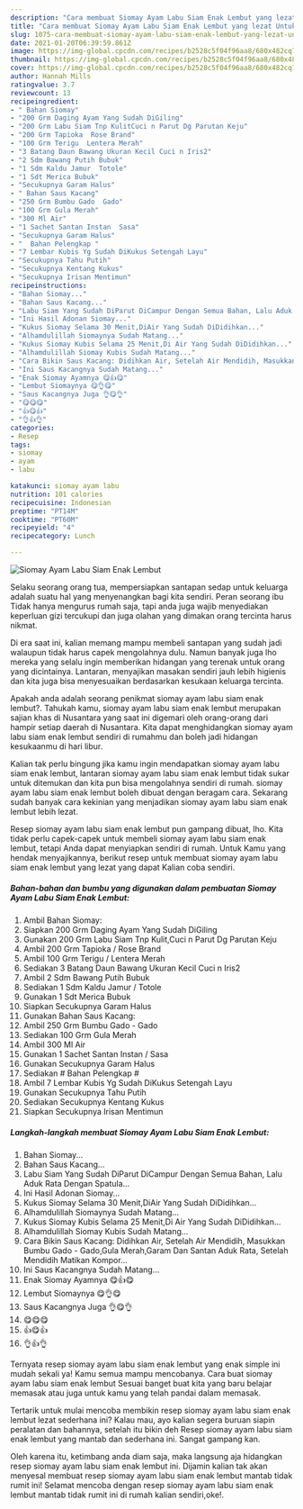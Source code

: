 ```yaml
---
description: "Cara membuat Siomay Ayam Labu Siam Enak Lembut yang lezat Untuk Jualan"
title: "Cara membuat Siomay Ayam Labu Siam Enak Lembut yang lezat Untuk Jualan"
slug: 1075-cara-membuat-siomay-ayam-labu-siam-enak-lembut-yang-lezat-untuk-jualan
date: 2021-01-20T06:39:59.861Z
image: https://img-global.cpcdn.com/recipes/b2528c5f04f96aa8/680x482cq70/siomay-ayam-labu-siam-enak-lembut-foto-resep-utama.jpg
thumbnail: https://img-global.cpcdn.com/recipes/b2528c5f04f96aa8/680x482cq70/siomay-ayam-labu-siam-enak-lembut-foto-resep-utama.jpg
cover: https://img-global.cpcdn.com/recipes/b2528c5f04f96aa8/680x482cq70/siomay-ayam-labu-siam-enak-lembut-foto-resep-utama.jpg
author: Hannah Mills
ratingvalue: 3.7
reviewcount: 13
recipeingredient:
- " Bahan Siomay"
- "200 Grm Daging Ayam Yang Sudah DiGiling"
- "200 Grm Labu Siam Tnp KulitCuci n Parut Dg Parutan Keju"
- "200 Grm Tapioka  Rose Brand"
- "100 Grm Terigu  Lentera Merah"
- "3 Batang Daun Bawang Ukuran Kecil Cuci n Iris2"
- "2 Sdm Bawang Putih Bubuk"
- "1 Sdm Kaldu Jamur  Totole"
- "1 Sdt Merica Bubuk"
- "Secukupnya Garam Halus"
- " Bahan Saus Kacang"
- "250 Grm Bumbu Gado  Gado"
- "100 Grm Gula Merah"
- "300 Ml Air"
- "1 Sachet Santan Instan  Sasa"
- "Secukupnya Garam Halus"
- "  Bahan Pelengkap "
- "7 Lembar Kubis Yg Sudah DiKukus Setengah Layu"
- "Secukupnya Tahu Putih"
- "Secukupnya Kentang Kukus"
- "Secukupnya Irisan Mentimun"
recipeinstructions:
- "Bahan Siomay..."
- "Bahan Saus Kacang..."
- "Labu Siam Yang Sudah DiParut DiCampur Dengan Semua Bahan, Lalu Aduk Rata Dengan Spatula..."
- "Ini Hasil Adonan Siomay..."
- "Kukus Siomay Selama 30 Menit,DiAir Yang Sudah DiDidihkan..."
- "Alhamdulillah Siomaynya Sudah Matang..."
- "Kukus Siomay Kubis Selama 25 Menit,Di Air Yang Sudah DiDidihkan..."
- "Alhamdulillah Siomay Kubis Sudah Matang..."
- "Cara Bikin Saus Kacang: Didihkan Air, Setelah Air Mendidih, Masukkan Bumbu Gado - Gado,Gula Merah,Garam Dan Santan Aduk Rata, Setelah Mendidih Matikan Kompor..."
- "Ini Saus Kacangnya Sudah Matang..."
- "Enak Siomay Ayamnya 😋👍😋"
- "Lembut Siomaynya 😋👌😋"
- "Saus Kacangnya Juga 👌😋👌"
- "😋😋😋"
- "👍😋👍"
- "👌👍👌"
categories:
- Resep
tags:
- siomay
- ayam
- labu

katakunci: siomay ayam labu 
nutrition: 101 calories
recipecuisine: Indonesian
preptime: "PT14M"
cooktime: "PT60M"
recipeyield: "4"
recipecategory: Lunch

---
```



![Siomay Ayam Labu Siam Enak Lembut](https://img-global.cpcdn.com/recipes/b2528c5f04f96aa8/680x482cq70/siomay-ayam-labu-siam-enak-lembut-foto-resep-utama.jpg)

Selaku seorang orang tua, mempersiapkan santapan sedap untuk keluarga adalah suatu hal yang menyenangkan bagi kita sendiri. Peran seorang ibu Tidak hanya mengurus rumah saja, tapi anda juga wajib menyediakan keperluan gizi tercukupi dan juga olahan yang dimakan orang tercinta harus nikmat.

Di era  saat ini, kalian memang mampu membeli santapan yang sudah jadi walaupun tidak harus capek mengolahnya dulu. Namun banyak juga lho mereka yang selalu ingin memberikan hidangan yang terenak untuk orang yang dicintainya. Lantaran, menyajikan masakan sendiri jauh lebih higienis dan kita juga bisa menyesuaikan berdasarkan kesukaan keluarga tercinta. 



Apakah anda adalah seorang penikmat siomay ayam labu siam enak lembut?. Tahukah kamu, siomay ayam labu siam enak lembut merupakan sajian khas di Nusantara yang saat ini digemari oleh orang-orang dari hampir setiap daerah di Nusantara. Kita dapat menghidangkan siomay ayam labu siam enak lembut sendiri di rumahmu dan boleh jadi hidangan kesukaanmu di hari libur.

Kalian tak perlu bingung jika kamu ingin mendapatkan siomay ayam labu siam enak lembut, lantaran siomay ayam labu siam enak lembut tidak sukar untuk ditemukan dan kita pun bisa mengolahnya sendiri di rumah. siomay ayam labu siam enak lembut boleh dibuat dengan beragam cara. Sekarang sudah banyak cara kekinian yang menjadikan siomay ayam labu siam enak lembut lebih lezat.

Resep siomay ayam labu siam enak lembut pun gampang dibuat, lho. Kita tidak perlu capek-capek untuk membeli siomay ayam labu siam enak lembut, tetapi Anda dapat menyiapkan sendiri di rumah. Untuk Kamu yang hendak menyajikannya, berikut resep untuk membuat siomay ayam labu siam enak lembut yang lezat yang dapat Kalian coba sendiri.

<!--inarticleads1-->

##### Bahan-bahan dan bumbu yang digunakan dalam pembuatan Siomay Ayam Labu Siam Enak Lembut:

1. Ambil  Bahan Siomay:
1. Siapkan 200 Grm Daging Ayam Yang Sudah DiGiling
1. Gunakan 200 Grm Labu Siam Tnp Kulit,Cuci n Parut Dg Parutan Keju
1. Ambil 200 Grm Tapioka / Rose Brand
1. Ambil 100 Grm Terigu / Lentera Merah
1. Sediakan 3 Batang Daun Bawang Ukuran Kecil Cuci n Iris2
1. Ambil 2 Sdm Bawang Putih Bubuk
1. Sediakan 1 Sdm Kaldu Jamur / Totole
1. Gunakan 1 Sdt Merica Bubuk
1. Siapkan Secukupnya Garam Halus
1. Gunakan  Bahan Saus Kacang:
1. Ambil 250 Grm Bumbu Gado - Gado
1. Sediakan 100 Grm Gula Merah
1. Ambil 300 Ml Air
1. Gunakan 1 Sachet Santan Instan / Sasa
1. Gunakan Secukupnya Garam Halus
1. Sediakan  # Bahan Pelengkap #
1. Ambil 7 Lembar Kubis Yg Sudah DiKukus Setengah Layu
1. Gunakan Secukupnya Tahu Putih
1. Sediakan Secukupnya Kentang Kukus
1. Siapkan Secukupnya Irisan Mentimun




<!--inarticleads2-->

##### Langkah-langkah membuat Siomay Ayam Labu Siam Enak Lembut:

1. Bahan Siomay...
1. Bahan Saus Kacang...
1. Labu Siam Yang Sudah DiParut DiCampur Dengan Semua Bahan, Lalu Aduk Rata Dengan Spatula...
1. Ini Hasil Adonan Siomay...
1. Kukus Siomay Selama 30 Menit,DiAir Yang Sudah DiDidihkan...
1. Alhamdulillah Siomaynya Sudah Matang...
1. Kukus Siomay Kubis Selama 25 Menit,Di Air Yang Sudah DiDidihkan...
1. Alhamdulillah Siomay Kubis Sudah Matang...
1. Cara Bikin Saus Kacang: Didihkan Air, Setelah Air Mendidih, Masukkan Bumbu Gado - Gado,Gula Merah,Garam Dan Santan Aduk Rata, Setelah Mendidih Matikan Kompor...
1. Ini Saus Kacangnya Sudah Matang...
1. Enak Siomay Ayamnya 😋👍😋
1. Lembut Siomaynya 😋👌😋
1. Saus Kacangnya Juga 👌😋👌
1. 😋😋😋
1. 👍😋👍
1. 👌👍👌




Ternyata resep siomay ayam labu siam enak lembut yang enak simple ini mudah sekali ya! Kamu semua mampu mencobanya. Cara buat siomay ayam labu siam enak lembut Sesuai banget buat kita yang baru belajar memasak atau juga untuk kamu yang telah pandai dalam memasak.

Tertarik untuk mulai mencoba membikin resep siomay ayam labu siam enak lembut lezat sederhana ini? Kalau mau, ayo kalian segera buruan siapin peralatan dan bahannya, setelah itu bikin deh Resep siomay ayam labu siam enak lembut yang mantab dan sederhana ini. Sangat gampang kan. 

Oleh karena itu, ketimbang anda diam saja, maka langsung aja hidangkan resep siomay ayam labu siam enak lembut ini. Dijamin kalian tak akan menyesal membuat resep siomay ayam labu siam enak lembut mantab tidak rumit ini! Selamat mencoba dengan resep siomay ayam labu siam enak lembut mantab tidak rumit ini di rumah kalian sendiri,oke!.

